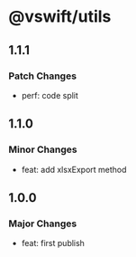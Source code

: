 # @vswift/utils

## 1.1.1

### Patch Changes

- perf: code split

## 1.1.0

### Minor Changes

- feat: add xlsxExport method

## 1.0.0

### Major Changes

- feat: first publish
